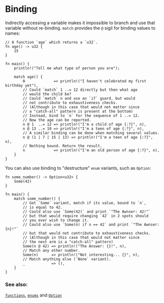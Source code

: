 # Binding

Indirectly accessing a variable makes it impossible to branch and use that
variable without re-binding. `match` provides the `@` sigil for binding values to
names:

```rust,editable
// A function `age` which returns a `u32`.
fn age() -> u32 {
    15
}

fn main() {
    println!("Tell me what type of person you are");

    match age() {
        0             => println!("I haven't celebrated my first birthday yet"),
        // Could `match` 1 ..= 12 directly but then what age
        // would the child be?
        // Could `match` n and use an `if` guard, but would
        // not contribute to exhaustiveness checks.
        // (Although in this case that would not matter since
        // a "catch-all" pattern is present at the bottom)
        // Instead, bind to `n` for the sequence of 1 ..= 12.
        // Now the age can be reported.
        n @ 1  ..= 12 => println!("I'm a child of age {:?}", n),
        n @ 13 ..= 19 => println!("I'm a teen of age {:?}", n),
        // A similar binding can be done when matching several values.
        n @ (1 | 7 | 15 | 13) => println!("I'm a teen of age {:?}", n),
        // Nothing bound. Return the result.
        n             => println!("I'm an old person of age {:?}", n),
    }
}
```

You can also use binding to "destructure" `enum` variants, such as `Option`:

```rust,editable
fn some_number() -> Option<u32> {
    Some(42)
}

fn main() {
    match some_number() {
        // Got `Some` variant, match if its value, bound to `n`,
        // is equal to 42.
        // Could also use `Some(42)` and print `"The Awnser: 42!"`
        // but that would require changing `42` in 2 spots should
        // you ever wish to change it.
        // Could also use `Some(n) if n == 42` and print `"The Awnser: {n}!"`
        // but that would not contribute to exhaustiveness checks.
        // (Although in this case that would not matter since
        // the next arm is a "catch-all" pattern)
        Some(n @ 42) => println!("The Answer: {}!", n),
        // Match any other number.
        Some(n)      => println!("Not interesting... {}", n),
        // Match anything else (`None` variant).
        _            => (),
    }
}
```

### See also:

[`functions`][functions], [`enums`][enums] and [`Option`][option]

[functions]: ../../fn.md
[enums]: ../../custom_types/enum.md
[option]: ../../std/option.md
